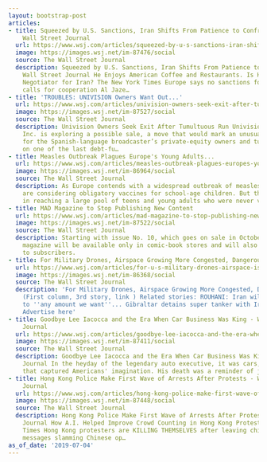 ```yaml
---
layout: bootstrap-post
articles:
- title: Squeezed by U.S. Sanctions, Iran Shifts From Patience to Confrontation -
    Wall Street Journal
  url: https://www.wsj.com/articles/squeezed-by-u-s-sanctions-iran-shifts-from-patience-to-confrontation-11562270731
  image: https://images.wsj.net/im-87476/social
  source: The Wall Street Journal
  description: Squeezed by U.S. Sanctions, Iran Shifts From Patience to Confrontation
    Wall Street Journal He Enjoys American Coffee and Restaurants. Is He a Credible
    Negotiator for Iran? The New York Times Europe says no sanctions for Iran, but
    calls for cooperation Al Jaze…
- title: 'TROUBLES: UNIVISION Owners Want Out...'
  url: https://www.wsj.com/articles/univision-owners-seek-exit-after-tumultuous-run-11562269298
  image: https://images.wsj.net/im-87527/social
  source: The Wall Street Journal
  description: Univision Owners Seek Exit After Tumultuous Run Univision Communications
    Inc. is exploring a possible sale, a move that would mark an unusually late exit
    for the Spanish-language broadcaster’s private-equity owners and turn the page
    on one of the last debt-fu…
- title: Measles Outbreak Plagues Europe's Young Adults...
  url: https://www.wsj.com/articles/measles-outbreak-plagues-europes-young-adults-11562254736
  image: https://images.wsj.net/im-86964/social
  source: The Wall Street Journal
  description: As Europe contends with a widespread outbreak of measles, health officials
    are considering obligatory vaccines for school-age children. But they face a challenge
    in reaching a large pool of teens and young adults who were never vaccinated.
- title: MAD Magazine to Stop Publishing New Content
  url: https://www.wsj.com/articles/mad-magazine-to-stop-publishing-new-content-11562266988
  image: https://images.wsj.net/im-87522/social
  source: The Wall Street Journal
  description: Starting with issue No. 10, which goes on sale in October, the humor
    magazine will be available only in comic-book stores and will also be mailed directly
    to subscribers.
- title: For Military Drones, Airspace Growing More Congested, Dangerous...
  url: https://www.wsj.com/articles/for-u-s-military-drones-airspace-is-growing-more-congested-dangerous-11562232600
  image: https://images.wsj.net/im-86368/social
  source: The Wall Street Journal
  description: 'For Military Drones, Airspace Growing More Congested, Dangerous...
    (First column, 3rd story, link ) Related stories: ROUHANI: Iran will enrich uranium
    to ''any amount we want''... Gibraltar detains super tanker with Iranian oil...
    Advertise here'
- title: Goodbye Lee Iacocca and the Era When Car Business Was King - Wall Street
    Journal
  url: https://www.wsj.com/articles/goodbye-lee-iacocca-and-the-era-when-car-business-was-king-11562248810
  image: https://images.wsj.net/im-87411/social
  source: The Wall Street Journal
  description: Goodbye Lee Iacocca and the Era When Car Business Was King Wall Street
    Journal In the heyday of the legendary auto executive, it was cars, not smartphones
    that captured Americans' imagination. His death was a reminder of just how much...
- title: Hong Kong Police Make First Wave of Arrests After Protests - Wall Street
    Journal
  url: https://www.wsj.com/articles/hong-kong-police-make-first-wave-of-arrests-after-protests-11562240165
  image: https://images.wsj.net/im-87448/social
  source: The Wall Street Journal
  description: Hong Kong Police Make First Wave of Arrests After Protests Wall Street
    Journal How A.I. Helped Improve Crowd Counting in Hong Kong Protests The New York
    Times Hong Kong protesters are KILLING THEMSELVES after leaving chilling last
    messages slamming Chinese op…
as_of_date: '2019-07-04'
---
```


